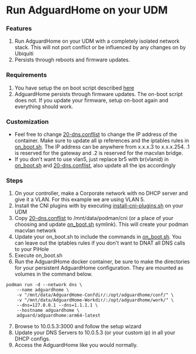 # Run AdguardHome on your UDM

### Features
1. Run AdguardHome on your UDM with a completely isolated network stack.  This will not port conflict or be influenced by any changes on by Ubiquiti
2. Persists through reboots and firmware updates.

### Requirements
1. You have setup the on boot script described [here](https://github.com/boostchicken/udmpro-utilities/tree/master/on-boot-script)
2. AdguardHome persists through firmware updates. The on-boot script does not.  If you update your firmware, setup on-boot again and everything should work.

### Customization
* Feel free to change [20-dns.conflist](https://github.com/boostchicken/udm-utilities/blob/master/AdguardHome/udm-files/20-dns.conflist) to change the IP address of the container. Make sure to update all ip references and the iptables rules in [on_boot.sh](https://github.com/boostchicken/udm-utilities/blob/master/AdguardHome/udm-files/on_boot.sh).  The IP address can be anywhere from x.x.x.3 to x.x.x.254. .1 is reserved for the gateway and .2 is reserved for the macvlan bridge.
* If you don't want to use vlan5, just replace br5 with br(vlanid) in [on_boot.sh](https://github.com/boostchicken/udm-utilities/blob/master/AdguardHome/udm-files/on_boot.sh) and [20-dns.conflist](https://github.com/boostchicken/udm-utilities/blob/master/AdguardHome/udm-files/20-dns.conflist), also update all the ips accordingly

### Steps
1. On your controller, make a Corporate network with no DHCP server and give it a VLAN. For this example we are using VLAN 5.
2. Install the CNI plugins with by executing [install-cni-plugins.sh](https://github.com/boostchicken/udm-utilities/blob/master/AdguardHome/install-cni-plugins.sh) on your UDM
3. Copy [20-dns.conflist](https://github.com/boostchicken/udm-utilities/blob/master/AdguardHome/udm-files/20-dns.conflist) to /mnt/data/podman/cni (or a place of your choosing and update [on_boot.sh](https://github.com/boostchicken/udm-utilities/blob/master/AdguardHome/udm-files/on_boot.sh) symlink).  This will create your podman macvlan network
4. Update your on_boot.sh to include the commands in [on_boot.sh](https://github.com/boostchicken/udm-utilities/blob/master/AdguardHome/udm-files/on_boot.sh).  You can leave out the iptables rules if you don't want to DNAT all DNS calls to your PiHole
5. Execute on_boot.sh
6. Run the AdguardHome docker container, be sure to make the directories for your persistent AdguardHome configuration.  They are mounted as volumes in the command below.

```
podman run -d --network dns \
    --name adguardhome \
    -v "/mnt/data/AdguardHome-Confdir/:/opt/adguardhome/conf/" \
    -v "/mnt/data/AdguardHome-Workdir/:/opt/adguardhome/work/" \
    --dns=127.0.0.1 --dns=1.1.1.1 \
    --hostname adguardhome \
    adguard/adguardhome:arm64-latest
```

7. Browse to 10.0.5.3:3000 and follow the setup wizard
8. Update your DNS Servers to 10.0.5.3 (or your custom ip) in all your DHCP configs.
9. Access the AdguardHome like you would normally.
